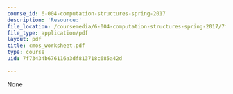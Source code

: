 ```yaml
---
course_id: 6-004-computation-structures-spring-2017
description: 'Resource:'
file_location: /coursemedia/6-004-computation-structures-spring-2017/7f73434b676116a3df813718c685a42d_cmos_worksheet.pdf
file_type: application/pdf
layout: pdf
title: cmos_worksheet.pdf
type: course
uid: 7f73434b676116a3df813718c685a42d

---
```

None
